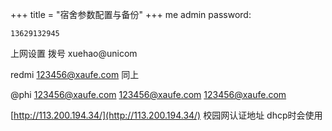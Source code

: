 +++
title = "宿舍参数配置与备份"
+++
me
admin password: 
```
13629132945
```
上网设置
拨号
xuehao@unicom

redmi
123456@xaufe.com
同上

@phi
123456@xaufe.com
123456@xaufe.com
123456@xaufe.com


[http://113.200.194.34/](http://113.200.194.34/)
校园网认证地址
dhcp时会使用
